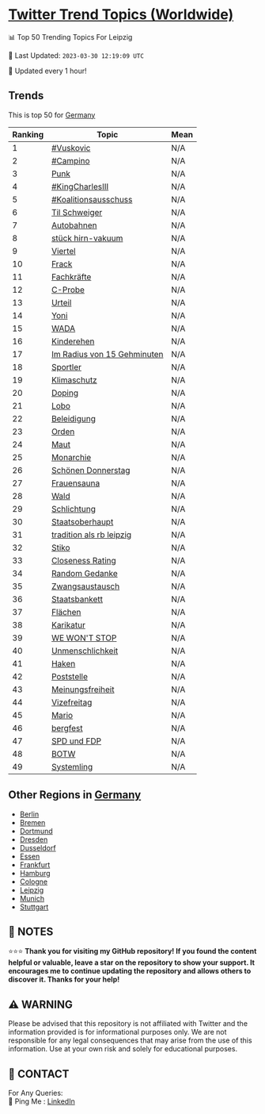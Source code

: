 [Twitter Trend Topics (Worldwide)](https://github.com/ErcinDedeoglu/Twitter-Trend-Topics)
==========


📊 Top 50 Trending Topics For Leipzig

📆 Last Updated: `2023-03-30 12:19:09 UTC`

🔧 Updated every 1 hour!


## Trends

This is top 50 for [Germany](</Germany>)

| Ranking | Topic | Mean |
| ------- | ------------ | ------------ |
| 1 | [#Vuskovic](http://twitter.com/search?q=%23Vuskovic) | N/A |
| 2 | [#Campino](http://twitter.com/search?q=%23Campino) | N/A |
| 3 | [Punk](http://twitter.com/search?q=Punk) | N/A |
| 4 | [#KingCharlesIII](http://twitter.com/search?q=%23KingCharlesIII) | N/A |
| 5 | [#Koalitionsausschuss](http://twitter.com/search?q=%23Koalitionsausschuss) | N/A |
| 6 | [Til Schweiger](http://twitter.com/search?q=Til+Schweiger) | N/A |
| 7 | [Autobahnen](http://twitter.com/search?q=Autobahnen) | N/A |
| 8 | [stück hirn-vakuum](http://twitter.com/search?q=st%c3%bcck+hirn-vakuum) | N/A |
| 9 | [Viertel](http://twitter.com/search?q=Viertel) | N/A |
| 10 | [Frack](http://twitter.com/search?q=Frack) | N/A |
| 11 | [Fachkräfte](http://twitter.com/search?q=Fachkr%c3%a4fte) | N/A |
| 12 | [C-Probe](http://twitter.com/search?q=C-Probe) | N/A |
| 13 | [Urteil](http://twitter.com/search?q=Urteil) | N/A |
| 14 | [Yoni](http://twitter.com/search?q=Yoni) | N/A |
| 15 | [WADA](http://twitter.com/search?q=WADA) | N/A |
| 16 | [Kinderehen](http://twitter.com/search?q=Kinderehen) | N/A |
| 17 | [Im Radius von 15 Gehminuten](http://twitter.com/search?q=Im+Radius+von+15+Gehminuten) | N/A |
| 18 | [Sportler](http://twitter.com/search?q=Sportler) | N/A |
| 19 | [Klimaschutz](http://twitter.com/search?q=Klimaschutz) | N/A |
| 20 | [Doping](http://twitter.com/search?q=Doping) | N/A |
| 21 | [Lobo](http://twitter.com/search?q=Lobo) | N/A |
| 22 | [Beleidigung](http://twitter.com/search?q=Beleidigung) | N/A |
| 23 | [Orden](http://twitter.com/search?q=Orden) | N/A |
| 24 | [Maut](http://twitter.com/search?q=Maut) | N/A |
| 25 | [Monarchie](http://twitter.com/search?q=Monarchie) | N/A |
| 26 | [Schönen Donnerstag](http://twitter.com/search?q=Sch%c3%b6nen+Donnerstag) | N/A |
| 27 | [Frauensauna](http://twitter.com/search?q=Frauensauna) | N/A |
| 28 | [Wald](http://twitter.com/search?q=Wald) | N/A |
| 29 | [Schlichtung](http://twitter.com/search?q=Schlichtung) | N/A |
| 30 | [Staatsoberhaupt](http://twitter.com/search?q=Staatsoberhaupt) | N/A |
| 31 | [tradition als rb leipzig](http://twitter.com/search?q=tradition+als+rb+leipzig) | N/A |
| 32 | [Stiko](http://twitter.com/search?q=Stiko) | N/A |
| 33 | [Closeness Rating](http://twitter.com/search?q=Closeness+Rating) | N/A |
| 34 | [Random Gedanke](http://twitter.com/search?q=Random+Gedanke) | N/A |
| 35 | [Zwangsaustausch](http://twitter.com/search?q=Zwangsaustausch) | N/A |
| 36 | [Staatsbankett](http://twitter.com/search?q=Staatsbankett) | N/A |
| 37 | [Flächen](http://twitter.com/search?q=Fl%c3%a4chen) | N/A |
| 38 | [Karikatur](http://twitter.com/search?q=Karikatur) | N/A |
| 39 | [WE WON'T STOP](http://twitter.com/search?q=WE+WON%27T+STOP) | N/A |
| 40 | [Unmenschlichkeit](http://twitter.com/search?q=Unmenschlichkeit) | N/A |
| 41 | [Haken](http://twitter.com/search?q=Haken) | N/A |
| 42 | [Poststelle](http://twitter.com/search?q=Poststelle) | N/A |
| 43 | [Meinungsfreiheit](http://twitter.com/search?q=Meinungsfreiheit) | N/A |
| 44 | [Vizefreitag](http://twitter.com/search?q=Vizefreitag) | N/A |
| 45 | [Mario](http://twitter.com/search?q=Mario) | N/A |
| 46 | [bergfest](http://twitter.com/search?q=bergfest) | N/A |
| 47 | [SPD und FDP](http://twitter.com/search?q=SPD+und+FDP) | N/A |
| 48 | [BOTW](http://twitter.com/search?q=BOTW) | N/A |
| 49 | [Systemling](http://twitter.com/search?q=Systemling) | N/A |



## Other Regions in [Germany](</Germany>)

* [Berlin](</Germany/Berlin.md>)
* [Bremen](</Germany/Bremen.md>)
* [Dortmund](</Germany/Dortmund.md>)
* [Dresden](</Germany/Dresden.md>)
* [Dusseldorf](</Germany/Dusseldorf.md>)
* [Essen](</Germany/Essen.md>)
* [Frankfurt](</Germany/Frankfurt.md>)
* [Hamburg](</Germany/Hamburg.md>)
* [Cologne](</Germany/Cologne.md>)
* [Leipzig](</Germany/Leipzig.md>)
* [Munich](</Germany/Munich.md>)
* [Stuttgart](</Germany/Stuttgart.md>)



## 📝 NOTES

⭐⭐⭐ **Thank you for visiting my GitHub repository! If you found the content helpful or valuable, leave a star on the repository to show your support. It encourages me to continue updating the repository and allows others to discover it. Thanks for your help!**


## ⚠️ WARNING

Please be advised that this repository is not affiliated with Twitter and the information provided is for informational purposes only. We are not responsible for any legal consequences that may arise from the use of this information. Use at your own risk and solely for educational purposes.


## 📨 CONTACT

 For Any Queries:  
            🏓 Ping Me : [LinkedIn](https://www.linkedin.com/in/ercindedeoglu/)
